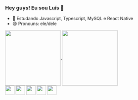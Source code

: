 ### Hey guys! Eu sou Luís 👋

- 🌱 Estudando Javascript, Typescript, MySQL e React Native
- 😄 Pronouns: ele/dele

<a href="https://github.com/anuraghazra/github-readme-stats">
  <img align="center" height=180 src="https://github-readme-stats.vercel.app/api?username=luish87508931&show_icons=true&theme=dracula" />
</a>
<a href="https://github.com/anuraghazra/convoychat">
  <img align="center" height=180em src="https://github-readme-stats.vercel.app/api/top-langs/?username=luish87508931&layout=compact&theme=dracula" />
</a>

<div style="display:inline_block">
  <img align="center" height=30em width=30em src="https://cdn.jsdelivr.net/gh/devicons/devicon/icons/javascript/javascript-original.svg" />
  <img align="center" height=30em width=30em src="https://cdn.jsdelivr.net/gh/devicons/devicon/icons/typescript/typescript-original.svg" />
  <img align="center" height=30em width=30em src="https://cdn.jsdelivr.net/gh/devicons/devicon/icons/nodejs/nodejs-original.svg" />
  <img align="center" height=30em width=30em src="https://cdn.jsdelivr.net/gh/devicons/devicon/icons/html5/html5-original.svg" />
  <img align="center" height=30em width=30em src="https://cdn.jsdelivr.net/gh/devicons/devicon/icons/css3/css3-original.svg" />
</div>

